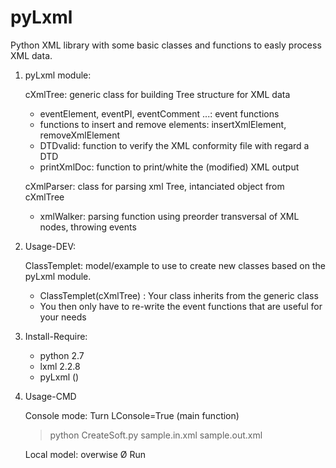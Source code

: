 pyLxml
======

Python XML library with some basic classes and functions to easly process XML data.

1. pyLxml module:
    
    cXmlTree: generic class for building Tree structure for XML data
      - eventElement, eventPI, eventComment ...: event functions
      - functions to insert and remove elements: insertXmlElement, removeXmlElement
      - DTDvalid: function to verify the XML conformity file with regard a DTD
      - printXmlDoc: function to print/white the (modified) XML output
    
    cXmlParser: class for parsing xml Tree, intanciated object from cXmlTree
      - xmlWalker: parsing function using preorder transversal of XML nodes, throwing events
    
2. Usage-DEV:

    ClassTemplet: model/example to use to create new classes based on the pyLxml module.
      - ClassTemplet(cXmlTree) : Your class inherits from the generic class
      - You then only have to re-write the event functions that are useful for your needs


3. Install-Require:

      - python 2.7
      - lxml 2.2.8
      - pyLxml ()

4. Usage-CMD
      
    Console mode: Turn LConsole=True (main function) 
      > python CreateSoft.py sample.in.xml sample.out.xml
      
    Local model: overwise
      Ø Run
    
